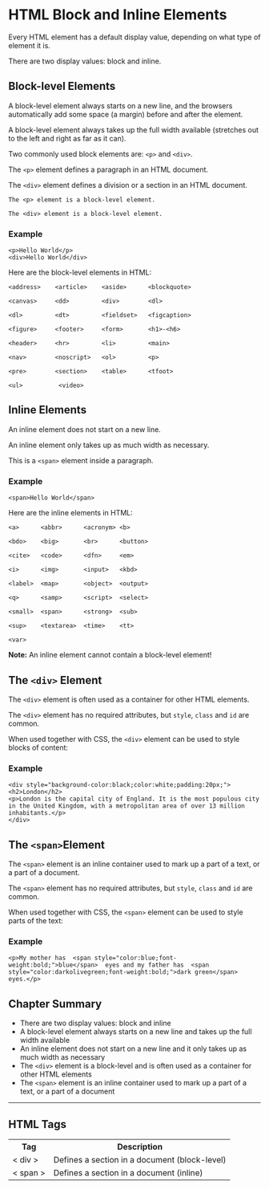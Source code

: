 # HTML  Block and Inline Elements

Every HTML element has a default display value, depending on what type of element it is.

There are two display values: block and inline.


## Block-level Elements

A block-level element always starts on a new line, and the browsers automatically add some space (a margin) before and after the element.

A block-level element always takes up the full width available (stretches out to the left and right as far as it can).

Two commonly used block elements are:  `<p>`  and  `<div>`.

The  `<p>`  element defines a paragraph in an HTML document.

The  `<div>`  element defines a division or a section in an HTML document.

`The <p> element is a block-level element.`

`The <div> element is a block-level element.`

### Example
```
<p>Hello World</p>  
<div>Hello World</div>
```

Here are the block-level elements in HTML:
```
<address>    <article>    <aside>      <blockquote>

<canvas>     <dd>         <div>        <dl>

<dl>         <dt>         <fieldset>   <figcaption>

<figure>     <footer>     <form>       <h1>-<h6>

<header>     <hr>         <li>         <main>

<nav>        <noscript>   <ol>         <p>

<pre>        <section>    <table>      <tfoot>

<ul>          <video>
```


## Inline Elements

An inline element does not start on a new line.

An inline element only takes up as much width as necessary.

This is  a `<span>` element inside  a paragraph.

### Example

`<span>Hello World</span>`


Here are the inline elements in HTML:
```
<a>      <abbr>      <acronym> <b>

<bdo>    <big>       <br>      <button>

<cite>   <code>      <dfn>     <em>

<i>      <img>       <input>   <kbd>

<label>  <map>       <object>  <output>

<q>      <samp>      <script>  <select>

<small>  <span>      <strong>  <sub>

<sup>    <textarea>  <time>    <tt>

<var>
```
**Note:**  An inline element cannot contain a block-level element!


## The `<div>` Element

The  `<div>`  element is often used as a container for other HTML elements.

The  `<div>`  element has no required attributes, but  `style`,  `class`  and  `id`  are common.

When used together with CSS, the  `<div>`  element can be used to style blocks of content:

### Example
```
<div style="background-color:black;color:white;padding:20px;">  
<h2>London</h2>  
<p>London is the capital city of England. It is the most populous city in the United Kingdom, with a metropolitan area of over 13 million inhabitants.</p>  
</div>
```


## The `<span>`Element

The  `<span>`  element is an inline container used to mark up a part of a text, or a part of a document.

The  `<span>`  element has no required attributes, but  `style`,  `class`  and  `id`  are common.

When used together with CSS, the  `<span>`  element can be used to style parts of the text:

### Example
```
<p>My mother has  <span style="color:blue;font-weight:bold;">blue</span>  eyes and my father has  <span style="color:darkolivegreen;font-weight:bold;">dark green</span>  eyes.</p>  
```

## Chapter Summary

-   There are two display values: block and inline
-   A block-level element always starts on a new line and takes up the full width available
-   An inline element does not start on a new line and it only takes up as much width as necessary
-   The  `<div>`  element is a block-level and is often used as a container for other HTML elements
-   The  `<span>`  element is an inline container used to mark up a part of a text, or a part of a document

----------

## HTML Tags

<table>
<th>Tag</th>
<th>Description</th>
<tr>
<td>< div ></td>
<td>Defines a section in a document (block-level)</td>
</tr>
<tr>
<td>< span ></td>
<td>Defines a section in a document (inline)</td>
</tr>
</table>
